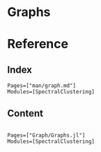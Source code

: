 
# Graphs

# Reference
## Index
```@contents
Pages=["man/graph.md"]
Modules=[SpectralClustering]
```
## Content
```@autodocs

Pages=["Graph/Graphs.jl"]
Modules=[SpectralClustering]
```
